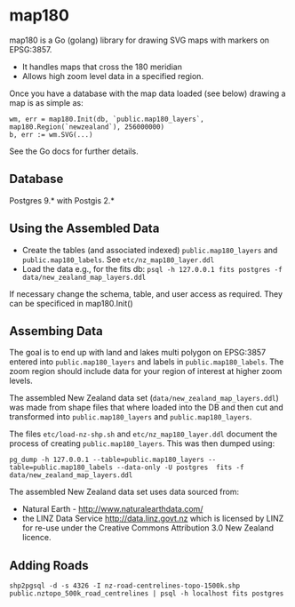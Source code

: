 # map180

map180 is a Go (golang) library for drawing SVG maps with markers on EPSG:3857.

* It handles maps that cross the 180 meridian
* Allows high zoom level data in a specified region.  

Once you have a database with the map data loaded (see below) drawing a map is as simple as:

```
wm, err = map180.Init(db, `public.map180_layers`, map180.Region(`newzealand`), 256000000)
b, err := wm.SVG(...)
```

See the Go docs for further details.

## Database

Postgres 9.* with Postgis 2.*

##  Using the Assembled Data

* Create the tables (and associated indexed) `public.map180_layers` and `public.map180_labels`.  See `etc/nz_map180_layer.ddl`
* Load the data e.g., for the fits db: `psql -h 127.0.0.1 fits postgres -f data/new_zealand_map_layers.ddl`

If necessary change the schema, table, and user access as required.  They can be specificed in map180.Init()

## Assembing Data

The goal is to end up with land and lakes multi polygon on EPSG:3857 entered into `public.map180_layers` and labels in 
`public.map180_labels`.  The zoom region should include data for your region of interest at higher zoom levels.  

The assembled New Zealand data set (`data/new_zealand_map_layers.ddl`) 
was made from shape files that where loaded into the DB and then cut and transformed into `public.map180_layers` and `public.map180_layers`.  

The files `etc/load-nz-shp.sh` and `etc/nz_map180_layer.ddl` document the process of creating `public.map180_layers`.  This was then dumped using:

```
pg_dump -h 127.0.0.1 --table=public.map180_layers --table=public.map180_labels --data-only -U postgres  fits -f data/new_zealand_map_layers.ddl
```

The assembled New Zealand data set uses data sourced from:

* Natural Earth - http://www.naturalearthdata.com/
* the LINZ Data Service http://data.linz.govt.nz which is licensed by LINZ for re-use under the Creative Commons Attribution 3.0 New Zealand licence.


## Adding Roads

```
shp2pgsql -d -s 4326 -I nz-road-centrelines-topo-1500k.shp public.nztopo_500k_road_centrelines | psql -h localhost fits postgres
```